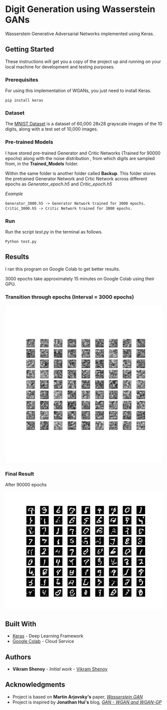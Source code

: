 # Digit Generation using Wasserstein GANs

Wasserstein Generative Adversarial Networks implemented using Keras.


## Getting Started

These instructions will get you a copy of the project up and running on your local machine for development and testing purposes.

### Prerequisites

For using this implementation of WGANs, you just need to install Keras.

```
pip install keras
```

### Dataset

The [MNIST Dataset](http://yann.lecun.com/exdb/mnist/) is a dataset of 60,000 28x28 grayscale images of the 10 digits, along with a test set of 10,000 images.

### Pre-trained Models

I have stored pre-trained Generator and Critic Networks (Trained for 90000 epochs) along with the noise distribution , from which digits are sampled from, in the **Trained_Models** folder.

Within the same folder is another folder called **Backup**. This folder stores the pretrained Generator Network and Crtic Network across different epochs as *Generator_epoch.h5* and *Critic_epoch.h5*

*Example*

```
Generator_3000.h5 -> Generator Network trained for 3000 epochs.
Critic_3000.h5 -> Critic Network trained for 3000 epochs.
```

### Run

Run the script *test.py* in the terminal as follows.

```
Python test.py
```

## Results

I ran this program on Google Colab to get better results.

3000 epochs take approximately 15 minutes on Google Colab using their GPU.

### Transition through epochs (Interval = 3000 epochs)

![Transition](https://github.com/VikramShenoy97/Digit-Generation-using-WGANs/blob/master/Transition/wgan.gif)

### Final Result

After 90000 epochs

![Final_Image](https://github.com/VikramShenoy97/Digit-Generation-using-WGANs/blob/master/Output/Final.png)

## Built With

* [Keras](https://keras.io) - Deep Learning Framework
* [Google Colab](https://colab.research.google.com/notebooks/welcome.ipynb) - Cloud Service


## Authors

* **Vikram Shenoy** - *Initial work* - [Vikram Shenoy](https://github.com/VikramShenoy97)

## Acknowledgments

* Project is based on **Martin Arjovsky's** paper, [*Wasserstein GAN*](https://arxiv.org/abs/1701.07875)
* Project is inspired by **Jonathan Hui's** blog, [*GAN -  WGAN and WGAN-GP*](https://medium.com/@jonathan_hui/gan-wasserstein-gan-wgan-gp-6a1a2aa1b490)
